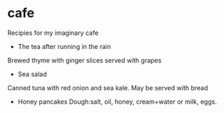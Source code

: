 # cafe
Recipies for my imaginary cafe


- The tea after running in the rain

Brewed thyme with ginger slices served with grapes


- Sea salad

Canned tuna with red onion and sea kale. May be served with bread

- Honey pancakes
Dough:salt, oil, honey, cream+water or milk, eggs.
